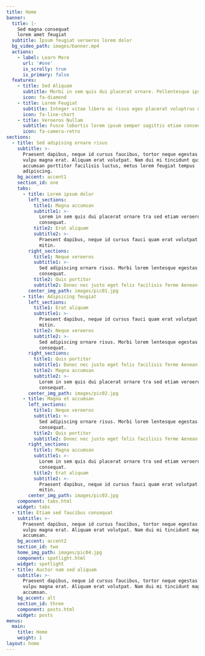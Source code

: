 ```yaml
---
title: Home
banner:
  title: |-
    Sed magna consequat
    lorem amet feugiat
  subtitle: Ipsum feugiat veroeros lorem dolor
  bg_video_path: images/banner.mp4
  actions:
    - label: Learn More
      url: '#one'
      is_scrolly: true
      is_primary: false
  features:
    - title: Sed Aliquam
      subtitle: Morbi in sem quis dui placerat ornare. Pellentesque ipsum dolor
      icon: fa-diamond
    - title: Lorem Feugiat
      subtitle: Integer vitae libero ac risus eges placerat voluptrus magna
      icon: fa-line-chart
    - title: Veroeros Nullam
      subtitle: Fusce lobortis lorem ipsum semper sagittis etiam consequat
      icon: fa-camera-retro
sections:
  - title: Sed adipising ornare risus
    subtitle: >-
      Praesent dapibus, neque id cursus faucibus, tortor neque egestas augue eu
      vulpu magna erat. Aliquam erat volutpat. Nam dui mi tincidunt quis
      accumsan porttitor facilisis luctus, metus lorem feugiat tempus
      adipiscing.
    bg_accent: accent1
    section_id: one
    tabs:
      - title: Lorem ipsum dolor
        left_sections:
          title1: Magna accumsan
          subtitle1: >-
            Lorem in sem quis dui placerat ornare tra sed etiam veroeros
            consequat.
          title2: Erat aliquam
          subtitle2: >-
            Praesent dapibus, neque id cursus fauci quam erat volutpat nam dui
            mitin.
        right_sections:
          title1: Neque veroeros
          subtitle1: >-
            Sed adipiscing ornare risus. Morbi lorem lentesque egestas sem
            consequat.
          title2: Quis portitor
          subtitle2: Donec nec justo eget felis facilisis ferme Aenean dignissim pellen.
        center_img_path: images/pic01.jpg
      - title: Adipsicing feugiat
        left_sections:
          title1: Erat aliquam
          subtitle1: >-
            Praesent dapibus, neque id cursus fauci quam erat volutpat nam dui
            mitin.
          title2: Neque veroeros
          subtitle2: >-
            Sed adipiscing ornare risus. Morbi lorem lentesque egestas sem
            consequat.
        right_sections:
          title1: Quis portitor
          subtitle1: Donec nec justo eget felis facilisis ferme Aenean dignissim pellen.
          title2: Magna accumsan
          subtitle2: >-
            Lorem in sem quis dui placerat ornare tra sed etiam veroeros
            consequat.
        center_img_path: images/pic02.jpg
      - title: Magna et accumsan
        left_sections:
          title1: Neque veroeros
          subtitle1: >-
            Sed adipiscing ornare risus. Morbi lorem lentesque egestas sem
            consequat.
          title2: Quis portitor
          subtitle2: Donec nec justo eget felis facilisis ferme Aenean dignissim pellen.
        right_sections:
          title1: Magna accumsan
          subtitle1: >-
            Lorem in sem quis dui placerat ornare tra sed etiam veroeros
            consequat.
          title2: Erat aliquam
          subtitle2: >-
            Praesent dapibus, neque id cursus fauci quam erat volutpat nam dui
            mitin.
        center_img_path: images/pic03.jpg
    component: tabs.html
    widget: tabs
  - title: Etiam sed faucibus consequat
    subtitle: >-
      Praesent dapibus, neque id cursus faucibus, tortor neque egestas augue eu
      vulpu magna erat. Aliquam erat volutpat. Nam dui mi tincidunt magna
      accumsan.
    bg_accent: accent2
    section_id: two
    home_img_path: images/pic04.jpg
    component: spotlight.html
    widget: spotlight
  - title: Auctor nam sed aliquam
    subtitle: >-
      Praesent dapibus, neque id cursus faucibus, tortor neque egestas augue eu
      vulpu magna erat. Aliquam erat volutpat. Nam dui mi tincidunt magna
      accumsan.
    bg_accent: alt
    section_id: three
    component: posts.html
    widget: posts
menus:
  main:
    title: Home
    weight: 1
layout: home
---
```

